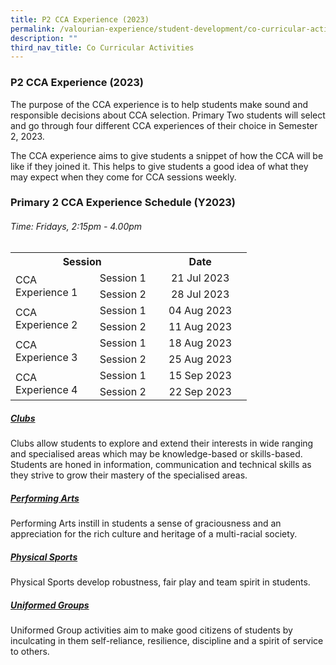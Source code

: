 ```yaml
---
title: P2 CCA Experience (2023)
permalink: /valourian-experience/student-development/co-curricular-activities/p2-cca-experience-2023/
description: ""
third_nav_title: Co Curricular Activities
---
```

### P2 CCA Experience (2023)
The purpose of the CCA experience is to help students make sound and responsible decisions about CCA selection. Primary Two students will select and go through four different CCA experiences of their choice in Semester 2, 2023.

The CCA experience aims to give students a snippet of how the CCA will be like if they joined it. This helps to give students a good idea of what they may expect when they come for CCA sessions weekly.  
  

### Primary 2 CCA Experience Schedule (Y2023)
###### Time: Fridays, 2:15pm - 4.00pm
<table align="center" style="width:75%">
	<tbody>
		<tr>
			<th width="45%" colspan="2" style="text-align: center">Session</th>
			<th width="30%" style="text-align: center">Date</th>
		</tr>
		<tr>
		<td width="25%" rowspan="2" style="text-align: left">CCA Experience 1</td>
		<td width="20%" style="text-align: center">Session 1
		</td><td width="30%" style="text-align: center">21 Jul 2023</td>
		</tr>
		<tr>
		<td width="20%" style="text-align: center">Session 2</td>
		<td width="30%" style="text-align: center">28 Jul 2023</td>
	</tr>
			<tr>
		<td width="25%" rowspan="2" style="text-align: left">CCA Experience 2</td>
		<td width="20%" style="text-align: center">Session 1
		</td><td width="30%" style="text-align: center">04 Aug 2023
		</td>
		</tr>
		<tr>
		<td width="20%" style="text-align: center">Session 2</td>
		<td width="30%" style="text-align: center">11 Aug 2023 
	</td>
	</tr>
			<tr>
		<td width="25%" rowspan="2" style="text-align: left">CCA Experience 3</td>
		<td width="20%" style="text-align: center">Session 1
		</td><td width="30%" style="text-align: center">18 Aug 2023</td>
		</tr>
		<tr>
		<td width="20%" style="text-align: center">Session 2</td>
		<td width="30%" style="text-align: center">25 Aug 2023</td>
	</tr>
			<tr>
		<td width="25%" rowspan="2" style="text-align: left">CCA Experience 4</td>
		<td width="20%" style="text-align: center">Session 1
		</td><td width="30%" style="text-align: center">15 Sep 2023</td>
		</tr>
		<tr>
		<td width="20%" style="text-align: center">Session 2</td>
		<td width="30%" style="text-align: center">22 Sep 2023</td>
	</tr>
	<tr>
	</tr>
</tbody></table>

##### [**Clubs**](/student-development/co-curricular-activities/clubs/)<br>
Clubs allow students to explore and extend their interests in wide ranging and specialised areas which may be knowledge-based or skills-based. Students are honed in information, communication and technical skills as they strive to grow their mastery of the specialised areas.

##### [**Performing Arts**](/student-development/co-curricular-activities/performing-arts/)<br>
Performing Arts instill in students a sense of graciousness and an appreciation for the rich culture and heritage of a multi-racial society.&nbsp;

##### [**Physical Sports**](/student-development/co-curricular-activities/physical-sports/)<br>
Physical Sports develop robustness, fair play and team spirit in students.

##### [**Uniformed Groups**](/student-development/co-curricular-activities/uniformed-groups/)<br>
Uniformed Group activities aim to make good citizens of students by inculcating in them self-reliance, resilience, discipline and a spirit of service to others.